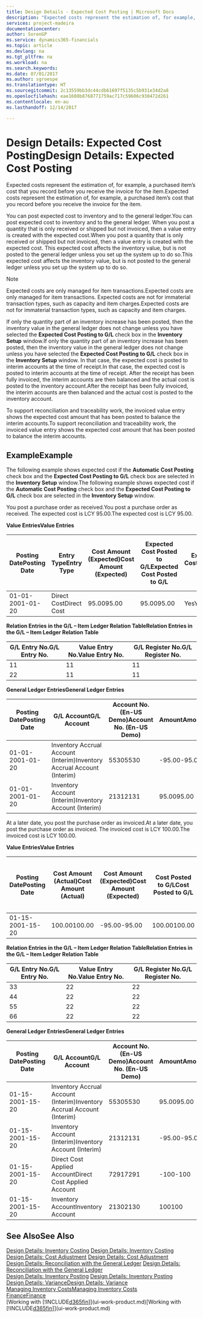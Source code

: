 ```yaml
---
title: Design Details - Expected Cost Posting | Microsoft Docs
description: "Expected costs represent the estimation of, for example, a purchased item’s cost that you record before you receive the invoice for the item."
services: project-madeira
documentationcenter: 
author: SorenGP
ms.service: dynamics365-financials
ms.topic: article
ms.devlang: na
ms.tgt_pltfrm: na
ms.workload: na
ms.search.keywords: 
ms.date: 07/01/2017
ms.author: sgroespe
ms.translationtype: HT
ms.sourcegitcommit: 2c13559bb3dc44cdb61697f5135c5b931e34d2a8
ms.openlocfilehash: eae1608b8768771759ac717c59606c930472d261
ms.contentlocale: en-au
ms.lasthandoff: 12/14/2017

---
```

# <a name="design-details-expected-cost-posting"></a><span data-ttu-id="cd6b1-103">Design Details: Expected Cost Posting</span><span class="sxs-lookup"><span data-stu-id="cd6b1-103">Design Details: Expected Cost Posting</span></span>
<span data-ttu-id="cd6b1-104">Expected costs represent the estimation of, for example, a purchased item’s cost that you record before you receive the invoice for the item.</span><span class="sxs-lookup"><span data-stu-id="cd6b1-104">Expected costs represent the estimation of, for example, a purchased item’s cost that you record before you receive the invoice for the item.</span></span>  

 <span data-ttu-id="cd6b1-105">You can post expected cost to inventory and to the general ledger.</span><span class="sxs-lookup"><span data-stu-id="cd6b1-105">You can post expected cost to inventory and to the general ledger.</span></span> <span data-ttu-id="cd6b1-106">When you post a quantity that is only received or shipped but not invoiced, then a value entry is created with the expected cost.</span><span class="sxs-lookup"><span data-stu-id="cd6b1-106">When you post a quantity that is only received or shipped but not invoiced, then a value entry is created with the expected cost.</span></span> <span data-ttu-id="cd6b1-107">This expected cost affects the inventory value, but is not posted to the general ledger unless you set up the system up to do so.</span><span class="sxs-lookup"><span data-stu-id="cd6b1-107">This expected cost affects the inventory value, but is not posted to the general ledger unless you set up the system up to do so.</span></span>  

> [!NOTE]  
>  <span data-ttu-id="cd6b1-108">Expected costs are only managed for item transactions.</span><span class="sxs-lookup"><span data-stu-id="cd6b1-108">Expected costs are only managed for item transactions.</span></span> <span data-ttu-id="cd6b1-109">Expected costs are not for immaterial transaction types, such as capacity and item charges.</span><span class="sxs-lookup"><span data-stu-id="cd6b1-109">Expected costs are not for immaterial transaction types, such as capacity and item charges.</span></span>  

 <span data-ttu-id="cd6b1-110">If only the quantity part of an inventory increase has been posted, then the inventory value in the general ledger does not change unless you have selected the **Expected Cost Posting to G/L** check box in the **Inventory Setup** window.</span><span class="sxs-lookup"><span data-stu-id="cd6b1-110">If only the quantity part of an inventory increase has been posted, then the inventory value in the general ledger does not change unless you have selected the **Expected Cost Posting to G/L** check box in the **Inventory Setup** window.</span></span> <span data-ttu-id="cd6b1-111">In that case, the expected cost is posted to interim accounts at the time of receipt.</span><span class="sxs-lookup"><span data-stu-id="cd6b1-111">In that case, the expected cost is posted to interim accounts at the time of receipt.</span></span> <span data-ttu-id="cd6b1-112">After the receipt has been fully invoiced, the interim accounts are then balanced and the actual cost is posted to the inventory account.</span><span class="sxs-lookup"><span data-stu-id="cd6b1-112">After the receipt has been fully invoiced, the interim accounts are then balanced and the actual cost is posted to the inventory account.</span></span>  

 <span data-ttu-id="cd6b1-113">To support reconciliation and traceability work, the invoiced value entry shows the expected cost amount that has been posted to balance the interim accounts.</span><span class="sxs-lookup"><span data-stu-id="cd6b1-113">To support reconciliation and traceability work, the invoiced value entry shows the expected cost amount that has been posted to balance the interim accounts.</span></span>  

## <a name="example"></a><span data-ttu-id="cd6b1-114">Example</span><span class="sxs-lookup"><span data-stu-id="cd6b1-114">Example</span></span>  
 <span data-ttu-id="cd6b1-115">The following example shows expected cost if the **Automatic Cost Posting** check box and the **Expected Cost Posting to G/L** check box are selected in the **Inventory Setup** window.</span><span class="sxs-lookup"><span data-stu-id="cd6b1-115">The following example shows expected cost if the **Automatic Cost Posting** check box and the **Expected Cost Posting to G/L** check box are selected in the **Inventory Setup** window.</span></span>  

 <span data-ttu-id="cd6b1-116">You post a purchase order as received.</span><span class="sxs-lookup"><span data-stu-id="cd6b1-116">You post a purchase order as received.</span></span> <span data-ttu-id="cd6b1-117">The expected cost is LCY 95.00.</span><span class="sxs-lookup"><span data-stu-id="cd6b1-117">The expected cost is LCY 95.00.</span></span>  

 <span data-ttu-id="cd6b1-118">**Value Entries**</span><span class="sxs-lookup"><span data-stu-id="cd6b1-118">**Value Entries**</span></span>  

|<span data-ttu-id="cd6b1-119">Posting Date</span><span class="sxs-lookup"><span data-stu-id="cd6b1-119">Posting Date</span></span>|<span data-ttu-id="cd6b1-120">Entry Type</span><span class="sxs-lookup"><span data-stu-id="cd6b1-120">Entry Type</span></span>|<span data-ttu-id="cd6b1-121">Cost Amount (Expected)</span><span class="sxs-lookup"><span data-stu-id="cd6b1-121">Cost Amount (Expected)</span></span>|<span data-ttu-id="cd6b1-122">Expected Cost Posted to G/L</span><span class="sxs-lookup"><span data-stu-id="cd6b1-122">Expected Cost Posted to G/L</span></span>|<span data-ttu-id="cd6b1-123">Expected Cost</span><span class="sxs-lookup"><span data-stu-id="cd6b1-123">Expected Cost</span></span>|<span data-ttu-id="cd6b1-124">Item Ledger Entry No.</span><span class="sxs-lookup"><span data-stu-id="cd6b1-124">Item Ledger Entry No.</span></span>|<span data-ttu-id="cd6b1-125">Entry No.</span><span class="sxs-lookup"><span data-stu-id="cd6b1-125">Entry No.</span></span>|  
|------------------|----------------|------------------------------|----------------------------------|-------------------|---------------------------|---------------|  
|<span data-ttu-id="cd6b1-126">01-01-20</span><span class="sxs-lookup"><span data-stu-id="cd6b1-126">01-01-20</span></span>|<span data-ttu-id="cd6b1-127">Direct Cost</span><span class="sxs-lookup"><span data-stu-id="cd6b1-127">Direct Cost</span></span>|<span data-ttu-id="cd6b1-128">95.00</span><span class="sxs-lookup"><span data-stu-id="cd6b1-128">95.00</span></span>|<span data-ttu-id="cd6b1-129">95.00</span><span class="sxs-lookup"><span data-stu-id="cd6b1-129">95.00</span></span>|<span data-ttu-id="cd6b1-130">Yes</span><span class="sxs-lookup"><span data-stu-id="cd6b1-130">Yes</span></span>|<span data-ttu-id="cd6b1-131">1</span><span class="sxs-lookup"><span data-stu-id="cd6b1-131">1</span></span>|<span data-ttu-id="cd6b1-132">1</span><span class="sxs-lookup"><span data-stu-id="cd6b1-132">1</span></span>|  

 <span data-ttu-id="cd6b1-133">**Relation Entries in the G/L – Item Ledger Relation Table**</span><span class="sxs-lookup"><span data-stu-id="cd6b1-133">**Relation Entries in the G/L – Item Ledger Relation Table**</span></span>  

|<span data-ttu-id="cd6b1-134">G/L Entry No.</span><span class="sxs-lookup"><span data-stu-id="cd6b1-134">G/L Entry No.</span></span>|<span data-ttu-id="cd6b1-135">Value Entry No.</span><span class="sxs-lookup"><span data-stu-id="cd6b1-135">Value Entry No.</span></span>|<span data-ttu-id="cd6b1-136">G/L Register No.</span><span class="sxs-lookup"><span data-stu-id="cd6b1-136">G/L Register No.</span></span>|  
|--------------------|---------------------|-----------------------|  
|<span data-ttu-id="cd6b1-137">1</span><span class="sxs-lookup"><span data-stu-id="cd6b1-137">1</span></span>|<span data-ttu-id="cd6b1-138">1</span><span class="sxs-lookup"><span data-stu-id="cd6b1-138">1</span></span>|<span data-ttu-id="cd6b1-139">1</span><span class="sxs-lookup"><span data-stu-id="cd6b1-139">1</span></span>|  
|<span data-ttu-id="cd6b1-140">2</span><span class="sxs-lookup"><span data-stu-id="cd6b1-140">2</span></span>|<span data-ttu-id="cd6b1-141">1</span><span class="sxs-lookup"><span data-stu-id="cd6b1-141">1</span></span>|<span data-ttu-id="cd6b1-142">1</span><span class="sxs-lookup"><span data-stu-id="cd6b1-142">1</span></span>|  

 <span data-ttu-id="cd6b1-143">**General Ledger Entries**</span><span class="sxs-lookup"><span data-stu-id="cd6b1-143">**General Ledger Entries**</span></span>  

|<span data-ttu-id="cd6b1-144">Posting Date</span><span class="sxs-lookup"><span data-stu-id="cd6b1-144">Posting Date</span></span>|<span data-ttu-id="cd6b1-145">G/L Account</span><span class="sxs-lookup"><span data-stu-id="cd6b1-145">G/L Account</span></span>|<span data-ttu-id="cd6b1-146">Account No. (En-US Demo)</span><span class="sxs-lookup"><span data-stu-id="cd6b1-146">Account No. (En-US Demo)</span></span>|<span data-ttu-id="cd6b1-147">Amount</span><span class="sxs-lookup"><span data-stu-id="cd6b1-147">Amount</span></span>|<span data-ttu-id="cd6b1-148">Entry No.</span><span class="sxs-lookup"><span data-stu-id="cd6b1-148">Entry No.</span></span>|  
|------------------|------------------|---------------------------------|------------|---------------|  
|<span data-ttu-id="cd6b1-149">01-01-20</span><span class="sxs-lookup"><span data-stu-id="cd6b1-149">01-01-20</span></span>|<span data-ttu-id="cd6b1-150">Inventory Accrual Account (Interim)</span><span class="sxs-lookup"><span data-stu-id="cd6b1-150">Inventory Accrual Account (Interim)</span></span>|<span data-ttu-id="cd6b1-151">5530</span><span class="sxs-lookup"><span data-stu-id="cd6b1-151">5530</span></span>|<span data-ttu-id="cd6b1-152">-95.00</span><span class="sxs-lookup"><span data-stu-id="cd6b1-152">-95.00</span></span>|<span data-ttu-id="cd6b1-153">2</span><span class="sxs-lookup"><span data-stu-id="cd6b1-153">2</span></span>|  
|<span data-ttu-id="cd6b1-154">01-01-20</span><span class="sxs-lookup"><span data-stu-id="cd6b1-154">01-01-20</span></span>|<span data-ttu-id="cd6b1-155">Inventory Account (Interim)</span><span class="sxs-lookup"><span data-stu-id="cd6b1-155">Inventory Account (Interim)</span></span>|<span data-ttu-id="cd6b1-156">2131</span><span class="sxs-lookup"><span data-stu-id="cd6b1-156">2131</span></span>|<span data-ttu-id="cd6b1-157">95.00</span><span class="sxs-lookup"><span data-stu-id="cd6b1-157">95.00</span></span>|<span data-ttu-id="cd6b1-158">1</span><span class="sxs-lookup"><span data-stu-id="cd6b1-158">1</span></span>|  

 <span data-ttu-id="cd6b1-159">At a later date, you post the purchase order as invoiced.</span><span class="sxs-lookup"><span data-stu-id="cd6b1-159">At a later date, you post the purchase order as invoiced.</span></span> <span data-ttu-id="cd6b1-160">The invoiced cost is LCY 100.00.</span><span class="sxs-lookup"><span data-stu-id="cd6b1-160">The invoiced cost is LCY 100.00.</span></span>  

 <span data-ttu-id="cd6b1-161">**Value Entries**</span><span class="sxs-lookup"><span data-stu-id="cd6b1-161">**Value Entries**</span></span>  

|<span data-ttu-id="cd6b1-162">Posting Date</span><span class="sxs-lookup"><span data-stu-id="cd6b1-162">Posting Date</span></span>|<span data-ttu-id="cd6b1-163">Cost Amount (Actual)</span><span class="sxs-lookup"><span data-stu-id="cd6b1-163">Cost Amount (Actual)</span></span>|<span data-ttu-id="cd6b1-164">Cost Amount (Expected)</span><span class="sxs-lookup"><span data-stu-id="cd6b1-164">Cost Amount (Expected)</span></span>|<span data-ttu-id="cd6b1-165">Cost Posted to G/L</span><span class="sxs-lookup"><span data-stu-id="cd6b1-165">Cost Posted to G/L</span></span>|<span data-ttu-id="cd6b1-166">Expected Cost</span><span class="sxs-lookup"><span data-stu-id="cd6b1-166">Expected Cost</span></span>|<span data-ttu-id="cd6b1-167">Item Ledger Entry No.</span><span class="sxs-lookup"><span data-stu-id="cd6b1-167">Item Ledger Entry No.</span></span>|<span data-ttu-id="cd6b1-168">Entry No.</span><span class="sxs-lookup"><span data-stu-id="cd6b1-168">Entry No.</span></span>|  
|------------------|----------------------------|------------------------------|-------------------------|-------------------|---------------------------|---------------|  
|<span data-ttu-id="cd6b1-169">01-15-20</span><span class="sxs-lookup"><span data-stu-id="cd6b1-169">01-15-20</span></span>|<span data-ttu-id="cd6b1-170">100.00</span><span class="sxs-lookup"><span data-stu-id="cd6b1-170">100.00</span></span>|<span data-ttu-id="cd6b1-171">-95.00</span><span class="sxs-lookup"><span data-stu-id="cd6b1-171">-95.00</span></span>|<span data-ttu-id="cd6b1-172">100.00</span><span class="sxs-lookup"><span data-stu-id="cd6b1-172">100.00</span></span>|<span data-ttu-id="cd6b1-173">No</span><span class="sxs-lookup"><span data-stu-id="cd6b1-173">No</span></span>|<span data-ttu-id="cd6b1-174">1</span><span class="sxs-lookup"><span data-stu-id="cd6b1-174">1</span></span>|<span data-ttu-id="cd6b1-175">2</span><span class="sxs-lookup"><span data-stu-id="cd6b1-175">2</span></span>|  

 <span data-ttu-id="cd6b1-176">**Relation Entries in the G/L – Item Ledger Relation Table**</span><span class="sxs-lookup"><span data-stu-id="cd6b1-176">**Relation Entries in the G/L – Item Ledger Relation Table**</span></span>  

|<span data-ttu-id="cd6b1-177">G/L Entry No.</span><span class="sxs-lookup"><span data-stu-id="cd6b1-177">G/L Entry No.</span></span>|<span data-ttu-id="cd6b1-178">Value Entry No.</span><span class="sxs-lookup"><span data-stu-id="cd6b1-178">Value Entry No.</span></span>|<span data-ttu-id="cd6b1-179">G/L Register No.</span><span class="sxs-lookup"><span data-stu-id="cd6b1-179">G/L Register No.</span></span>|  
|--------------------|---------------------|-----------------------|  
|<span data-ttu-id="cd6b1-180">3</span><span class="sxs-lookup"><span data-stu-id="cd6b1-180">3</span></span>|<span data-ttu-id="cd6b1-181">2</span><span class="sxs-lookup"><span data-stu-id="cd6b1-181">2</span></span>|<span data-ttu-id="cd6b1-182">2</span><span class="sxs-lookup"><span data-stu-id="cd6b1-182">2</span></span>|  
|<span data-ttu-id="cd6b1-183">4</span><span class="sxs-lookup"><span data-stu-id="cd6b1-183">4</span></span>|<span data-ttu-id="cd6b1-184">2</span><span class="sxs-lookup"><span data-stu-id="cd6b1-184">2</span></span>|<span data-ttu-id="cd6b1-185">2</span><span class="sxs-lookup"><span data-stu-id="cd6b1-185">2</span></span>|  
|<span data-ttu-id="cd6b1-186">5</span><span class="sxs-lookup"><span data-stu-id="cd6b1-186">5</span></span>|<span data-ttu-id="cd6b1-187">2</span><span class="sxs-lookup"><span data-stu-id="cd6b1-187">2</span></span>|<span data-ttu-id="cd6b1-188">2</span><span class="sxs-lookup"><span data-stu-id="cd6b1-188">2</span></span>|  
|<span data-ttu-id="cd6b1-189">6</span><span class="sxs-lookup"><span data-stu-id="cd6b1-189">6</span></span>|<span data-ttu-id="cd6b1-190">2</span><span class="sxs-lookup"><span data-stu-id="cd6b1-190">2</span></span>|<span data-ttu-id="cd6b1-191">2</span><span class="sxs-lookup"><span data-stu-id="cd6b1-191">2</span></span>|  

 <span data-ttu-id="cd6b1-192">**General Ledger Entries**</span><span class="sxs-lookup"><span data-stu-id="cd6b1-192">**General Ledger Entries**</span></span>  

|<span data-ttu-id="cd6b1-193">Posting Date</span><span class="sxs-lookup"><span data-stu-id="cd6b1-193">Posting Date</span></span>|<span data-ttu-id="cd6b1-194">G/L Account</span><span class="sxs-lookup"><span data-stu-id="cd6b1-194">G/L Account</span></span>|<span data-ttu-id="cd6b1-195">Account No. (En-US Demo)</span><span class="sxs-lookup"><span data-stu-id="cd6b1-195">Account No. (En-US Demo)</span></span>|<span data-ttu-id="cd6b1-196">Amount</span><span class="sxs-lookup"><span data-stu-id="cd6b1-196">Amount</span></span>|<span data-ttu-id="cd6b1-197">Entry No.</span><span class="sxs-lookup"><span data-stu-id="cd6b1-197">Entry No.</span></span>|  
|------------------|------------------|---------------------------------|------------|---------------|  
|<span data-ttu-id="cd6b1-198">01-15-20</span><span class="sxs-lookup"><span data-stu-id="cd6b1-198">01-15-20</span></span>|<span data-ttu-id="cd6b1-199">Inventory Accrual Account (Interim)</span><span class="sxs-lookup"><span data-stu-id="cd6b1-199">Inventory Accrual Account (Interim)</span></span>|<span data-ttu-id="cd6b1-200">5530</span><span class="sxs-lookup"><span data-stu-id="cd6b1-200">5530</span></span>|<span data-ttu-id="cd6b1-201">95.00</span><span class="sxs-lookup"><span data-stu-id="cd6b1-201">95.00</span></span>|<span data-ttu-id="cd6b1-202">4</span><span class="sxs-lookup"><span data-stu-id="cd6b1-202">4</span></span>|  
|<span data-ttu-id="cd6b1-203">01-15-20</span><span class="sxs-lookup"><span data-stu-id="cd6b1-203">01-15-20</span></span>|<span data-ttu-id="cd6b1-204">Inventory Account (Interim)</span><span class="sxs-lookup"><span data-stu-id="cd6b1-204">Inventory Account (Interim)</span></span>|<span data-ttu-id="cd6b1-205">2131</span><span class="sxs-lookup"><span data-stu-id="cd6b1-205">2131</span></span>|<span data-ttu-id="cd6b1-206">-95.00</span><span class="sxs-lookup"><span data-stu-id="cd6b1-206">-95.00</span></span>|<span data-ttu-id="cd6b1-207">3</span><span class="sxs-lookup"><span data-stu-id="cd6b1-207">3</span></span>|  
|<span data-ttu-id="cd6b1-208">01-15-20</span><span class="sxs-lookup"><span data-stu-id="cd6b1-208">01-15-20</span></span>|<span data-ttu-id="cd6b1-209">Direct Cost Applied Account</span><span class="sxs-lookup"><span data-stu-id="cd6b1-209">Direct Cost Applied Account</span></span>|<span data-ttu-id="cd6b1-210">7291</span><span class="sxs-lookup"><span data-stu-id="cd6b1-210">7291</span></span>|<span data-ttu-id="cd6b1-211">-100</span><span class="sxs-lookup"><span data-stu-id="cd6b1-211">-100</span></span>|<span data-ttu-id="cd6b1-212">6</span><span class="sxs-lookup"><span data-stu-id="cd6b1-212">6</span></span>|  
|<span data-ttu-id="cd6b1-213">01-15-20</span><span class="sxs-lookup"><span data-stu-id="cd6b1-213">01-15-20</span></span>|<span data-ttu-id="cd6b1-214">Inventory Account</span><span class="sxs-lookup"><span data-stu-id="cd6b1-214">Inventory Account</span></span>|<span data-ttu-id="cd6b1-215">2130</span><span class="sxs-lookup"><span data-stu-id="cd6b1-215">2130</span></span>|<span data-ttu-id="cd6b1-216">100</span><span class="sxs-lookup"><span data-stu-id="cd6b1-216">100</span></span>|<span data-ttu-id="cd6b1-217">5</span><span class="sxs-lookup"><span data-stu-id="cd6b1-217">5</span></span>|  

## <a name="see-also"></a><span data-ttu-id="cd6b1-218">See Also</span><span class="sxs-lookup"><span data-stu-id="cd6b1-218">See Also</span></span>
 <span data-ttu-id="cd6b1-219">[Design Details: Inventory Costing](design-details-inventory-costing.md) </span><span class="sxs-lookup"><span data-stu-id="cd6b1-219">[Design Details: Inventory Costing](design-details-inventory-costing.md) </span></span>  
 <span data-ttu-id="cd6b1-220">[Design Details: Cost Adjustment](design-details-cost-adjustment.md) </span><span class="sxs-lookup"><span data-stu-id="cd6b1-220">[Design Details: Cost Adjustment](design-details-cost-adjustment.md) </span></span>  
 <span data-ttu-id="cd6b1-221">[Design Details: Reconciliation with the General Ledger](design-details-reconciliation-with-the-general-ledger.md) </span><span class="sxs-lookup"><span data-stu-id="cd6b1-221">[Design Details: Reconciliation with the General Ledger](design-details-reconciliation-with-the-general-ledger.md) </span></span>  
 <span data-ttu-id="cd6b1-222">[Design Details: Inventory Posting](design-details-inventory-posting.md) </span><span class="sxs-lookup"><span data-stu-id="cd6b1-222">[Design Details: Inventory Posting](design-details-inventory-posting.md) </span></span>  
 [<span data-ttu-id="cd6b1-223">Design Details: Variance</span><span class="sxs-lookup"><span data-stu-id="cd6b1-223">Design Details: Variance</span></span>](design-details-variance.md)  
 [<span data-ttu-id="cd6b1-224">Managing Inventory Costs</span><span class="sxs-lookup"><span data-stu-id="cd6b1-224">Managing Inventory Costs</span></span>](finance-manage-inventory-costs.md)  
 [<span data-ttu-id="cd6b1-225">Finance</span><span class="sxs-lookup"><span data-stu-id="cd6b1-225">Finance</span></span>](finance.md)  
 <span data-ttu-id="cd6b1-226">[Working with [!INCLUDE[d365fin](includes/d365fin_md.md)]](ui-work-product.md)</span><span class="sxs-lookup"><span data-stu-id="cd6b1-226">[Working with [!INCLUDE[d365fin](includes/d365fin_md.md)]](ui-work-product.md)</span></span>

